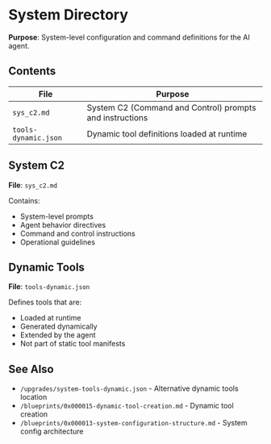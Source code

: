 # System Directory

**Purpose**: System-level configuration and command definitions for the AI agent.

## Contents

| File | Purpose |
|------|---------|
| `sys_c2.md` | System C2 (Command and Control) prompts and instructions |
| `tools-dynamic.json` | Dynamic tool definitions loaded at runtime |

## System C2

**File**: `sys_c2.md`

Contains:
- System-level prompts
- Agent behavior directives
- Command and control instructions
- Operational guidelines

## Dynamic Tools

**File**: `tools-dynamic.json`

Defines tools that are:
- Loaded at runtime
- Generated dynamically
- Extended by the agent
- Not part of static tool manifests

## See Also

- `/upgrades/system-tools-dynamic.json` - Alternative dynamic tools location
- `/blueprints/0x000015-dynamic-tool-creation.md` - Dynamic tool creation
- `/blueprints/0x000013-system-configuration-structure.md` - System config architecture

